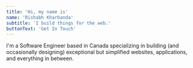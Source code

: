 ```yaml
---
title: 'Hi, my name is'
name: 'Rishabh Kharbanda'
subtitle: 'I build things for the web.'
buttonText: 'Get In Touch'
---
```


I'm a Software Engineer based in Canada specializing in building (and occasionally designing) exceptional but simplified websites, applications, and everything in between.
